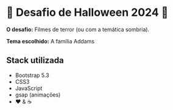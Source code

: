 
# 🎃 Desafio de Halloween 2024 🎃 

 **O desafio:** Filmes de terror (ou com a temática sombria).

**Tema escolhido:** A família Addams 






## Stack utilizada
- Bootstrap 5.3
- CSS3
- JavaScript
- gsap (animações)
- ❤ & ☕


